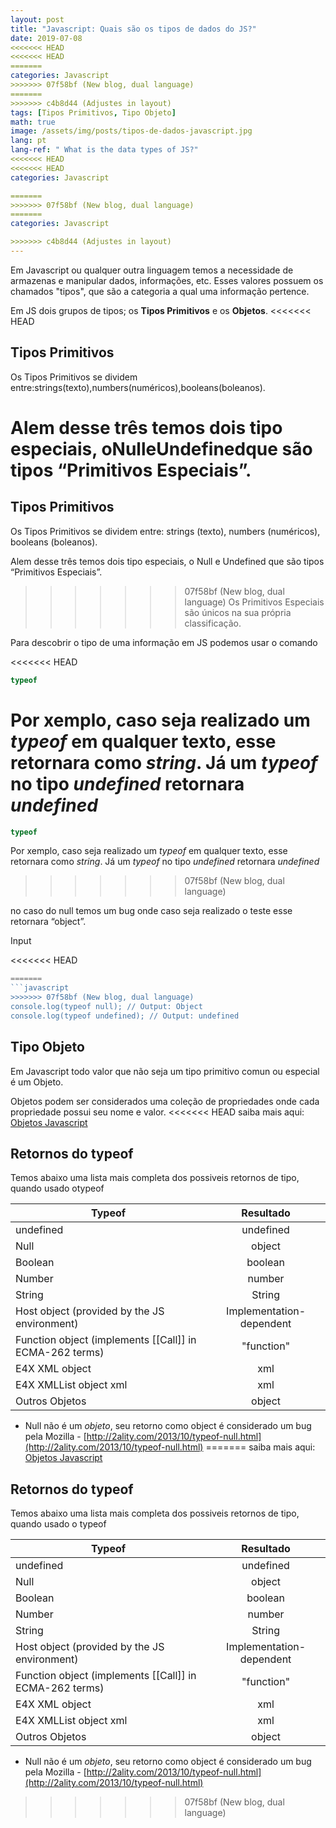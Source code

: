 ```yaml
---
layout: post
title: "Javascript: Quais são os tipos de dados do JS?"
date: 2019-07-08
<<<<<<< HEAD
<<<<<<< HEAD
=======
categories: Javascript
>>>>>>> 07f58bf (New blog, dual language)
=======
>>>>>>> c4b8d44 (Adjustes in layout)
tags: [Tipos Primitivos, Tipo Objeto]
math: true
image: /assets/img/posts/tipos-de-dados-javascript.jpg
lang: pt
lang-ref: " What is the data types of JS?"
<<<<<<< HEAD
<<<<<<< HEAD
categories: Javascript

=======
>>>>>>> 07f58bf (New blog, dual language)
=======
categories: Javascript

>>>>>>> c4b8d44 (Adjustes in layout)
---
```


Em Javascript ou qualquer outra linguagem temos a necessidade de armazenas e manipular dados, informações, etc.
Esses valores possuem os chamados "tipos", que são a categoria a qual uma informação pertence.

Em JS dois grupos de tipos; os **Tipos Primitivos** e os **Objetos**.
<<<<<<< HEAD

## Tipos Primitivos

Os Tipos Primitivos se dividem entre:<span>strings</span>(texto),<span>numbers</span>(numéricos),<span>booleans</span>(boleanos).

Alem desse três temos dois tipo especiais, o<span>Null</span>e<span>Undefined</span>que são tipos “Primitivos Especiais”.
=======
<!--more-->

## Tipos Primitivos

Os Tipos Primitivos se dividem entre: <span>strings</span> (texto), <span>numbers</span> (numéricos), <span>booleans</span> (boleanos).

Alem desse três temos dois tipo especiais, o <span>Null</span> e <span>Undefined</span> que são tipos “Primitivos Especiais”.
>>>>>>> 07f58bf (New blog, dual language)
Os Primitivos Especiais são únicos na sua própria classificação.

Para descobrir o tipo de uma informação em JS podemos usar o comando

<<<<<<< HEAD
``` javascript
typeof
```

Por xemplo, caso seja realizado um *typeof* em qualquer texto, esse retornara como *string*.
Já um *typeof* no tipo *undefined* retornara *undefined*
=======
```javascript
typeof
```

Por xemplo, caso seja realizado um _typeof_ em qualquer texto, esse retornara como _string_.
Já um _typeof_ no tipo _undefined_ retornara _undefined_
>>>>>>> 07f58bf (New blog, dual language)

no caso do null temos um bug onde caso seja realizado o teste esse retornara “object”.

Input

<<<<<<< HEAD
``` javascript
=======
```javascript
>>>>>>> 07f58bf (New blog, dual language)
console.log(typeof null); // Output: Object
console.log(typeof undefined); // Output: undefined
```

## Tipo Objeto

Em Javascript todo valor que não seja um tipo primitivo comun ou especial é um Objeto.

Objetos podem ser considerados uma coleção de propriedades onde cada propriedade possui seu nome e valor.
<<<<<<< HEAD
saiba mais aqui: <a href="https://developer.mozilla.org/pt-BR/docs/Aprender/JavaScript/Objetos/B%C3%A1sico" target="_blank">Objetos Javascript</a>

## Retornos do typeof

Temos abaixo uma lista mais completa dos possiveis retornos de tipo, quando usado o<span>typeof</span>

| Typeof | Resultado |
| ------ | :-------: |
| undefined | undefined |
| Null | object |
| Boolean | boolean |
| Number | number |
| String | String |
| Host object (provided by the JS environment) | Implementation-dependent |
| Function object (implements [[Call]] in ECMA-262 terms) | "function" |
| E4X XML object | xml |
| E4X XMLList object xml | xml |
| Outros Objetos | object |

* Null não é um *objeto*, seu retorno como object é considerado um bug pela Mozilla - [http://2ality.com/2013/10/typeof-null.html](http://2ality.com/2013/10/typeof-null.html)
=======
saiba mais aqui: <a href='https://developer.mozilla.org/pt-BR/docs/Aprender/JavaScript/Objetos/B%C3%A1sico' target="_blank">Objetos Javascript</a>

## Retornos do typeof

Temos abaixo uma lista mais completa dos possiveis retornos de tipo, quando usado o <span>typeof</span>

| Typeof                                                  |        Resultado         |
| ------------------------------------------------------- | :----------------------: |
| undefined                                               |        undefined         |
| Null                                                    |          object          |
| Boolean                                                 |         boolean          |
| Number                                                  |          number          |
| String                                                  |          String          |
| Host object (provided by the JS environment)            | Implementation-dependent |
| Function object (implements [[Call]] in ECMA-262 terms) |        "function"        |
| E4X XML object                                          |           xml            |
| E4X XMLList object xml                                  |           xml            |
| Outros Objetos                                          |          object          |

- Null não é um _objeto_, seu retorno como object é considerado um bug pela Mozilla - [http://2ality.com/2013/10/typeof-null.html](http://2ality.com/2013/10/typeof-null.html)
>>>>>>> 07f58bf (New blog, dual language)
